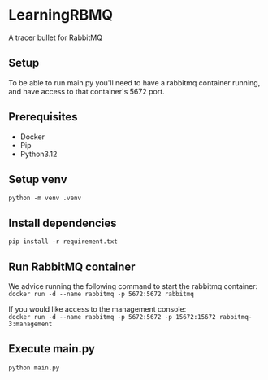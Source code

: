 # LearningRBMQ
A tracer bullet for RabbitMQ


## Setup

To be able to run main.py you'll need to have a rabbitmq container running, and have access to that container's 5672 port.

## Prerequisites
* Docker
* Pip
* Python3.12

## Setup venv
`python -m venv .venv`

## Install dependencies

`pip install -r requirement.txt`

## Run RabbitMQ container

We advice running the following command to start the rabbitmq container:  
`docker run -d --name rabbitmq -p 5672:5672 rabbitmq`

If you would like access to the management console:  
`docker run -d --name rabbitmq -p 5672:5672 -p 15672:15672 rabbitmq-3:management`


## Execute main.py
`python main.py`